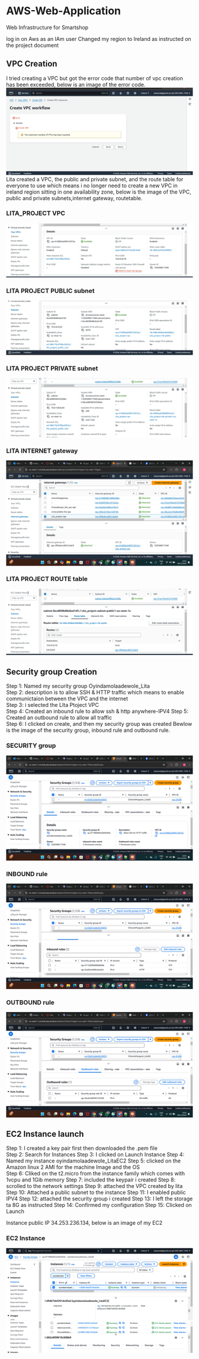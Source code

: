 # AWS-Web-Application 

Web Infrastructure for Smartshop 

log in on Aws as an IAm user Changed my region to Ireland as instructed on the project document 

## VPC Creation 

I tried creating a VPC but got the error code that number of vpc creation has been exceeded, below is an image of the error code.
![Vpc image](/Vpcerror.png)
Lita created a VPC, the public and private subnet, and the route table for everyone to use which means i no longer need to create a new VPC in ireland region sitting in one availability zone, below is the image of the VPC, public and private subnets,internet gateway, routetable.
### LITA_PROJECT VPC 
![Vpc image](/VPCLita.png)
### LITA PROJECT PUBLIC subnet
![subnet image](/PublicSUbnet_Lita.png)
### LITA PROJECT PRIVATE subnet
![subnet image](/PrivateSubnet_Lita.png)
### LITA INTERNET gateway
![Igw image](/IGW.png)
### LITA PROJECT ROUTE table
![routetable image](/RouteTable_Lita.png)

## Security group Creation 
Step 1: Named my security group Oyindamolaadewole_Lita  
Step 2: description is to allow SSH & HTTP traffic which means to enable communictaion between the VPC and the internet  
Step 3:  i selected the LIta Ptoject VPC  
Step 4: Created an inbound rule to allow ssh & http anywhere-IPV4 
Step 5: Created an outbound rule to allow all traffic  
Step 6:  I clicked on create, and then my security group was created 
Bewlow is the image of the security group, inbound rule and outbound rule.

### SECURITY group
![security group image](/SecurityGroup.png)
### INBOUND rule
![inbound rule image](/InboundRule.png)
### OUTBOUND rule
![outbound rule image](/Outboundrule.png)
 
## EC2 Instance launch 

Step 1: I created a key pair first then downloaded the .pem file  
Step 2: Search for Instances 
Step 3: I clicked on Launch Instance 
Step 4: Named my instance oyindamolaadewole_LitaEC2 
Step 5: clicked on the Amazon linux 2 AMI for the machine Image and the OS  
Step 6: Cliked on  the t2.micro from the instance family which comes with 1vcpu and 1Gib memory 
Step 7: included the keypair i created 
Step 8: scrolled to the network settings 
Step 9: attached the VPC created by lita 
Step 10: Attached a public subnet to the instance 
Step 11: I enabled public IPV4 
Step 12: attached the security group i created 
Step 13: I left the storage ta 8G as instructed 
Step 14: Confirmed my configuration 
Step 15: Clicked on Launch 

Instance public IP 34.253.236.134, below is an image of my EC2
### EC2 Instance
![Ec2 image](/EC2.png)
![Ec2 image](/EC2complete.png)




